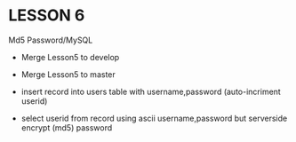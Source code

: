 # LESSON 6
Md5 Password/MySQL

* Merge Lesson5 to develop
* Merge Lesson5 to master


* insert record into users table with username,password (auto-incriment userid)
* select userid from record using ascii username,password but serverside encrypt (md5) password


